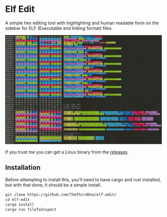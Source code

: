 # Elf Edit

A simple hex editing tool with highlighting and human readable form on the sidebar for ELF (Executable and linking format) files.

![Screenshot showing a tiny binary](./assets/screenshot.png)

If you trust me you can get a Linux binary from the [releases](https://github.com/TheThirdOne/elf-edit/releases).

## Installation

Before attempting to install this, you'll need to have cargo and rust installed, but with that done, it should be a simple install.

```
git clone https://github.com/TheThirdOne/elf-edit/
cd elf-edit
cargo install
cargo run fileToInspect
```
